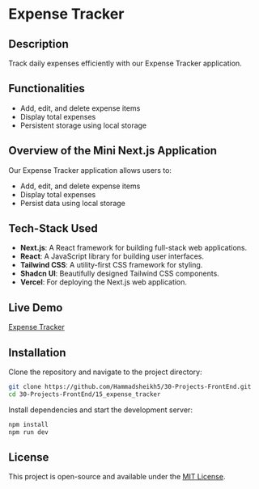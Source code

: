 # Expense Tracker

## Description
Track daily expenses efficiently with our Expense Tracker application.

## Functionalities
- Add, edit, and delete expense items
- Display total expenses
- Persistent storage using local storage

## Overview of the Mini Next.js Application
Our Expense Tracker application allows users to:
- Add, edit, and delete expense items
- Display total expenses
- Persist data using local storage

## Tech-Stack Used
- **Next.js**: A React framework for building full-stack web applications.
- **React**: A JavaScript library for building user interfaces.
- **Tailwind CSS**: A utility-first CSS framework for styling.
- **Shadcn UI**: Beautifully designed Tailwind CSS components.
- **Vercel**: For deploying the Next.js web application.

## Live Demo
[Expense Tracker](https://15-expense-tracker-mu.vercel.app/)

## Installation
Clone the repository and navigate to the project directory:

```sh
git clone https://github.com/Hammadsheikh5/30-Projects-FrontEnd.git
cd 30-Projects-FrontEnd/15_expense_tracker
```

Install dependencies and start the development server:

```sh
npm install
npm run dev
```

## License
This project is open-source and available under the [MIT License](LICENSE).
